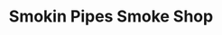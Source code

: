 ---
title: "Smokin Pipes Smoke Shop"
url: /saint-petersburg/smokin-pipes-smoke-shop/
shop: Tabak
---